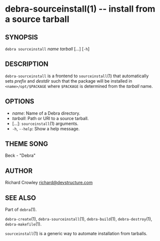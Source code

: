 debra-sourceinstall(1) -- install from a source tarball
=======================================================

## SYNOPSIS

`debra sourceinstall` _name_ _tarball_ [_..._] [`-h`]  

## DESCRIPTION

`debra-sourceinstall` is a frontend to `sourceinstall`(1) that automatically sets _prefix_ and _destdir_ such that the package will be installed in `<name>/opt/$PACKAGE` where `$PACKAGE` is determined from the _tarball_ name.

## OPTIONS

* _name_:
  Name of a Debra directory.
* _tarball_:
  Path or URI to a source tarball.
* [_..._]:
  `sourceinstall`(1) arguments.
* `-h`, `--help`:
  Show a help message.

## THEME SONG

Beck - "Debra"

## AUTHOR

Richard Crowley <richard@devstructure.com>

## SEE ALSO

Part of `debra`(1).

`debra-create`(1), `debra-sourceinstall`(1), `debra-build`(1), `debra-destroy`(1), `debra-makefile`(1).

`sourceinstall`(1) is a generic way to automate installation from tarballs.
